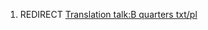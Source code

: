 1.  REDIRECT [Translation talk:B quarters
    txt/pl](Translation_talk:B_quarters_txt/pl "wikilink")
